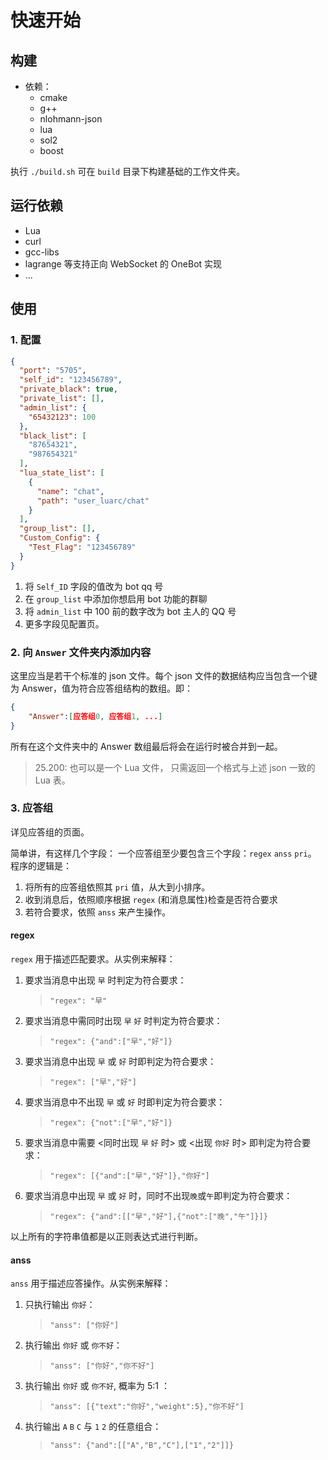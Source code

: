 # 快速开始

## 构建

- 依赖：
  - cmake
  - g++
  - nlohmann-json
  - lua
  - sol2
  - boost


执行 `./build.sh` 可在 `build` 目录下构建基础的工作文件夹。


## 运行依赖

- Lua
- curl
- gcc-libs
- lagrange 等支持正向 WebSocket 的 OneBot 实现
- ...

## 使用

### 1. 配置

```json
{
  "port": "5705",
  "self_id": "123456789",
  "private_black": true,
  "private_list": [],
  "admin_list": {
    "65432123": 100
  },
  "black_list": [
    "87654321",
    "987654321"
  ],
  "lua_state_list": [
    {
      "name": "chat",
      "path": "user_luarc/chat"
    }
  ],
  "group_list": [],
  "Custom_Config": {
    "Test_Flag": "123456789"
  }
}
```
1. 将 `Self_ID` 字段的值改为 bot qq 号
2. 在 `group_list` 中添加你想启用 bot 功能的群聊
3. 将 `admin_list` 中 100 前的数字改为 bot 主人的 QQ 号
4. 更多字段见配置页。

### 2. 向 `Answer` 文件夹内添加内容

这里应当是若干个标准的 json 文件。每个 json 文件的数据结构应当包含一个键为 Answer，值为符合应答组结构的数组。即：
```json
{
    "Answer":[应答组0, 应答组1, ...]
}
```
所有在这个文件夹中的 Answer 数组最后将会在运行时被合并到一起。

> 25.200: 也可以是一个 Lua 文件，
> 只需返回一个格式与上述 json 一致的 Lua 表。


### 3. 应答组

详见应答组的页面。

简单讲，有这样几个字段：
一个应答组至少要包含三个字段：`regex` `anss` `pri`。
程序的逻辑是：
1. 将所有的应答组依照其 `pri` 值，从大到小排序。
2. 收到消息后，依照顺序根据 `regex` (和消息属性)检查是否符合要求
3. 若符合要求，依照 `anss` 来产生操作。

#### regex

`regex` 用于描述匹配要求。从实例来解释：

1. 要求当消息中出现 `早` 时判定为符合要求：
   > `"regex": "早"`
1. 要求当消息中需同时出现 `早` `好` 时判定为符合要求：
   > `"regex": {"and":["早","好"]}`
2. 要求当消息中出现 `早` 或 `好` 时即判定为符合要求：
   > `"regex": ["早","好"]`
3. 要求当消息中不出现 `早` 或 `好` 时即判定为符合要求：
   > `"regex": {"not":["早","好"]}`


4. 要求当消息中需要 <同时出现 `早`  `好` 时> 或 <出现 `你好` 时> 即判定为符合要求：
   > `"regex": [{"and":["早","好"]},"你好"]`
5. 要求当消息中出现 `早` 或 `好` 时，同时不出现`晚`或`午`即判定为符合要求：
   > `"regex": {"and":[["早","好"],{"not":["晚","午"]}]}`

以上所有的字符串值都是以正则表达式进行判断。

#### anss

`anss` 用于描述应答操作。从实例来解释：

1. 只执行输出 `你好`：
   > `"anss": ["你好"]`
1. 执行输出 `你好` 或 `你不好`：
   > `"anss": ["你好","你不好"]`
1. 执行输出 `你好` 或 `你不好`, 概率为 5:1 ：
   > `"anss": [{"text":"你好","weight":5},"你不好"]`
2. 执行输出 `A` `B` `C` 与 `1` `2` 的任意组合：
   > `"anss": {"and":[["A","B","C"],["1","2"]]}`


